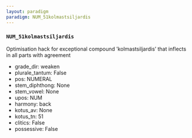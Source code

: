 ```yaml
---
layout: paradigm
paradigm: NUM_51kolmastsiljardis
---
```

### ` NUM_51kolmastsiljardis `

Optimisation hack for exceptional compound ’kolmastsiljardis’ that inflects in all parts with agreement
* grade_dir: weaken
* plurale_tantum: False
* pos: NUMERAL
* stem_diphthong: None
* stem_vowel: None
* upos: NUM
* harmony: back
* kotus_av: None
* kotus_tn: 51
* clitics: False
* possessive: False
